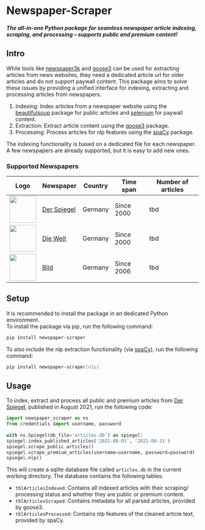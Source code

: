 # Newspaper-Scraper  
  
##### The all-in-one Python package for seamless newspaper article indexing, scraping, and processing – supports public and premium content!
  
## Intro  
While tools like [newspaper3k](https://newspaper.readthedocs.io/en/latest/) and [goose3](https://github.com/goose3/goose3) can be used for extracting articles from news websites, they need a dedicated article url for older articles and do not support paywall content. This package aims to solve these issues by providing a unified interface for indexing, extracting and processing articles from newspapers.  
1. Indexing: Index articles from a newspaper website using the [beautifulsoup](https://beautiful-soup-4.readthedocs.io/en/latest/) package for public articles and [selenium](https://selenium-python.readthedocs.io/) for paywall content.  
2. Extraction: Extract article content using the [goose3](https://github.com/goose3/goose3) package.  
3. Processing: Process articles for nlp features using the [spaCy](https://spacy.io/) package.  
  
The indexing functionality is based on a dedicated file for each newspaper. A few newspapers are already supported, but it is easy to add new ones.  
  
### Supported Newspapers  
| Logo | Newspaper | Country | Time span | Number of articles |  
| ----------------------------------------------------------------------------------------------------------------------------------------------- | -------------------------------------- | ------- | --------- | --------------- |  
| <img src="https://upload.wikimedia.org/wikipedia/commons/thumb/4/48/Der_Spiegel_2022_logo.svg/640px-Der_Spiegel_2022_logo.svg.png" height="70"> | [Der Spiegel](https://www.spiegel.de/) | Germany | Since 2000 | tbd |  
| <img src="https://upload.wikimedia.org/wikipedia/commons/0/0a/Die_Welt_Logo_2015.png" height="70"> | [Die Welt](https://www.welt.de/) | Germany | Since 2000 | tbd  
| <img src="https://upload.wikimedia.org/wikipedia/commons/thumb/e/e3/Logo_BILD.svg/1920px-Logo_BILD.svg.png" height="70"> | [Bild](https://www.bild.de/) | Germany | Since 2006 | tbd |  
  
  
## Setup  
It is recommended to install the package in an dedicated Python environment.  
To install the package via pip, run the following command:  
  
```bash  
pip install newspaper-scraper
```  
  
To also include the nlp extraction functionality (via [spaCy](https://spacy.io/)), run the following command:  
  
```bash  
pip install newspaper-scraper[nlp]
```  
  
## Usage  
To index, extract and process all public and premium articles from [Der Spiegel](https://www.spiegel.de/), published in August 2021, run the following code:  

```python  
import newspaper_scraper as ns  
from credentials import username, password  
  
with ns.Spiegel(db_file='articles.db') as spiegel:  
spiegel.index_published_articles('2021-08-01', '2021-08-31')  
spiegel.scrape_public_articles()  
spiegel.scrape_premium_articles(username=username, password=password)  
spiegel.nlp()  
```  
  
This will create a sqlite database file called `articles.db` in the current working directory. The database contains the following tables:  
- `tblArticlesIndexed`: Contains all indexed articles with their scraping/ processing status and whether they are public or premium content.  
- `tblArticlesScraped`: Contains metadata for all parsed articles, provided by goose3.  
- `tblArticlesProcessed`: Contains nlp features of the cleaned article text, provided by spaCy.
